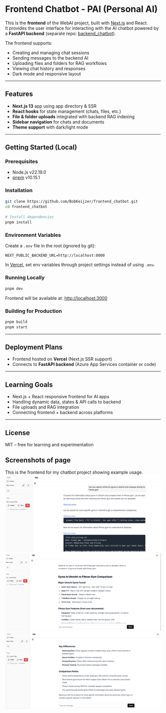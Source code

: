 # Frontend Chatbot - PAI (Personal AI)

This is the **frontend** of the WebAI project, built with [Next.js](https://nextjs.org/) and React.  
It provides the user interface for interacting with the AI chatbot powered by a **FastAPI backend** (separate repo: [backend_chatbot](https://github.com/BobKeijzer/backend_chatbot)).

The frontend supports:

- Creating and managing chat sessions  
- Sending messages to the backend AI  
- Uploading files and folders for RAG workflows  
- Viewing chat history and responses  
- Dark mode and responsive layout  

---

## Features

- **Next.js 13** app using app directory & SSR  
- **React hooks** for state management (chats, files, etc.)  
- **File & folder uploads** integrated with backend RAG indexing  
- **Sidebar navigation** for chats and documents  
- **Theme support** with dark/light mode  

---

## Getting Started (Local)

### Prerequisites

- Node.js v22.19.0  
- [pnpm](https://pnpm.io/) v10.15.1  

### Installation
```bash
git clone https://github.com/BobKeijzer/frontend_chatbot.git
cd frontend_chatbot

# Install dependencies
pnpm install
```

### Environment Variables

Create a `.env` file in the root (ignored by git):

```env
NEXT_PUBLIC_BACKEND_URL=http://localhost:8000
```

In [Vercel](https://vercel.com), set env variables through project settings instead of using `.env`.

### Running Locally

```bash
pnpm dev
```

Frontend will be available at:
[http://localhost:3000](http://localhost:3000)

### Building for Production

```bash
pnpm build
pnpm start
```

---

## Deployment Plans

* Frontend hosted on **Vercel** (Next.js SSR support) 
* Connects to **FastAPI backend** (Azure App Services container or code) 

---

## Learning Goals

* Next.js + React responsive frontend for AI apps
* Handling dynamic data, states & API calls to backend
* File uploads and RAG integration
* Connecting frontend + backend across platforms

---

## License

MIT – free for learning and experimentation 

## Screenshots of page
This is the frontend for my chatbot project showing example usage.
![Example Part 1](public/Demo1.png)
![Example Part 2](public/Demo2.png)
![Example Part 3](public/Demo3.png)